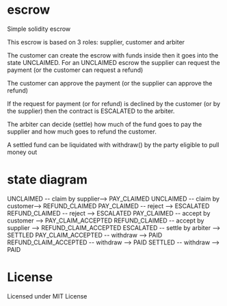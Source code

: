 # escrow
Simple solidity escrow

This escrow is based on 3 roles:
supplier, customer and arbiter

The customer can create the escrow with funds inside then it goes into the state UNCLAIMED.
For an UNCLAIMED escrow the supplier can request the payment (or the customer can request a refund)

The customer can approve the payment (or the supplier can approve the refund)

If the request for payment (or for refund) is declined by the customer (or by the supplier) then the contract is ESCALATED to the arbiter.

The arbiter can decide (settle) how much of the fund goes to pay the supplier and how much goes to refund the customer.

A settled fund can be liquidated with withdraw() by the party eligible to pull money out

# state diagram



UNCLAIMED -- claim by supplier--> PAY_CLAIMED
UNCLAIMED -- claim by customer--> REFUND_CLAIMED
PAY_CLAIMED -- reject --> ESCALATED
REFUND_CLAIMED -- reject --> ESCALATED
PAY_CLAIMED -- accept by customer --> PAY_CLAIM_ACCEPTED
REFUND_CLAIMED -- accept by supplier --> REFUND_CLAIM_ACCEPTED
ESCALATED -- settle by arbiter --> SETTLED
PAY_CLAIM_ACCEPTED -- withdraw --> PAID
REFUND_CLAIM_ACCEPTED -- withdraw --> PAID
SETTLED -- withdraw --> PAID




# License
Licensed under MIT License


